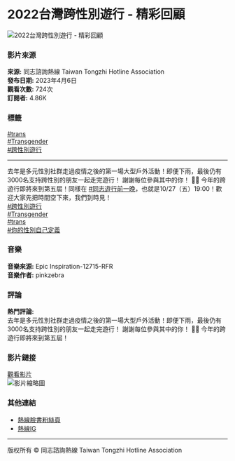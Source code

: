# 2022台灣跨性別遊行 - 精彩回顧

![2022台灣跨性別遊行 - 精彩回顧](https://i.ytimg.com/an/zvxXF5tQuqKtJSkTc7kxLw/featured_channel.jpg?v=601bd8c2)

### 影片來源
**來源:** 同志諮詢熱線 Taiwan Tongzhi Hotline Association  
**發布日期:** 2023年4月6日  
**觀看次數:** 724次  
**訂閱者:** 4.86K  

### 標籤
[#trans](https://youtube.com/hashtag/trans)  
[#Transgender](https://youtube.com/hashtag/transgender)  
[#跨性別遊行](https://youtube.com/hashtag/%E8%B7%A8%E6%80%A7%E5%88%A5%E9%81%8A%E8%A1%8C)  

---  

去年是多元性別社群走過疫情之後的第一場大型戶外活動！即便下雨，最後仍有3000名支持跨性別的朋友一起走完遊行！ 謝謝每位參與其中的你！ 🏳️‍⚧️ 今年的跨遊行即將來到第五屆！同樣在 [#同志遊行前一晚](https://youtube.com/hashtag/%E5%90%8C%E5%BF%97%E9%81%8A%E8%A1%8C%E5%89%8D%E4%B8%80%E6%99%9A)，也就是10/27（五）19:00！歡迎大家先把時間空下來，我們到時見！  
[#跨性別遊行](https://youtube.com/hashtag/%E8%B7%A8%E6%80%A7%E5%88%A5%E9%81%8A%E8%A1%8C)  
[#Transgender](https://youtube.com/hashtag/transgender)  
[#trans](https://youtube.com/hashtag/trans)  
[#你的性別自己定義](https://youtube.com/hashtag/%E4%BD%A0%E7%9A%84%E6%80%A7%E5%88%A5%E8%87%AA%E5%B7%B1%E5%AE%9A%E7%BE%A9)  

### 音樂
**音樂來源:** Epic Inspiration-12715-RFR  
**音樂作者:** pinkzebra  

### 評論
**熱門評論:**  
去年是多元性別社群走過疫情之後的第一場大型戶外活動！即便下雨，最後仍有3000名支持跨性別的朋友一起走完遊行！ 謝謝每位參與其中的你！ 🏳️‍⚧️ 今年的跨遊行即將來到第五屆！  

### 影片鏈接
[觀看影片](https://www.youtube.com/watch?v=ElP69D5Mjv8)  
![影片縮略圖](https://i.ytimg.com/vi/f5RnJ8Vn1KU/hqdefault.jpg?sqp=-oaymwEmCKgBEF5IWvKriqkDGQgBFQAAiEIYAdgBAeIBCggYEAIYBjgBQAE=&rs=AOn4CLDQ8S5qSJR3Ap6N5Cm8LhBEPm7rGQ)

### 其他連結
- [熱線臉書粉絲頁](https://www.facebook.com/TaiwanHotline)  
- [熱線IG](https://www.instagram.com/taiwanhotline_lgbtq/)  

---  
版权所有 © 同志諮詢熱線 Taiwan Tongzhi Hotline Association
<!-- tcd_original_link https://www.youtube.com/watch?v=Ceu6XBranEc -->
